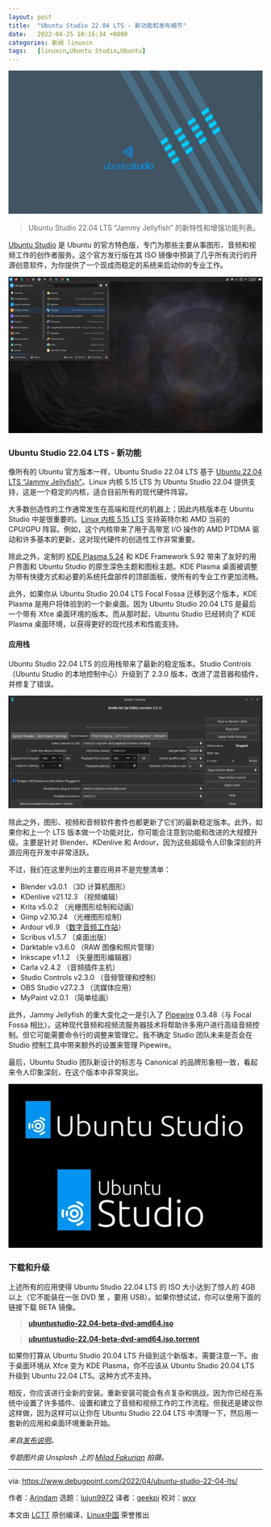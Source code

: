 ```yaml
---
layout: post
title:	"Ubuntu Studio 22.04 LTS - 新功能和发布细节"
date:	2022-04-25 10:16:34 +0800 
categories:	新闻 linuxcn 
tags:	[linuxcn,Ubuntu Studio,Ubuntu]
---
```



![](/Asserts/Images/album/202204/25/101629tf7ur432nma7vara.jpg)



> 
> Ubuntu Studio 22.04 LTS “Jammy Jellyfish” 的新特性和增强功能列表。
> 
> 
> 


[Ubuntu Studio](https://ubuntustudio.org/) 是 Ubuntu 的官方特色版，专门为那些主要从事图形、音频和视频工作的创作者服务。这个官方发行版在其 ISO 镜像中预装了几乎所有流行的开源创意软件，为你提供了一个现成而稳定的系统来启动你的专业工作。


![Ubuntu Studio 22.04 LTS Desktop](/Asserts/Images/album/202204/25/101635j39i9vgn3bf4j1fs.jpg)


### Ubuntu Studio 22.04 LTS - 新功能


像所有的 Ubuntu 官方版本一样，Ubuntu Studio 22.04 LTS 基于 [Ubuntu 22.04 LTS “Jammy Jellyfish”](https://www.debugpoint.com/2022/01/ubuntu-22-04-lts/)。Linux 内核 5.15 LTS 为 Ubuntu Studio 22.04 提供支持，这是一个稳定的内核，适合目前所有的现代硬件阵容。


大多数创造性的工作通常发生在高端和现代的机器上；因此内核版本在 Ubuntu Studio 中是很重要的。[Linux 内核 5.15 LTS](https://www.debugpoint.com/2021/11/linux-kernel-5-15/) 支持英特尔和 AMD 当前的 CPU/GPU 阵容。例如，这个内核带来了用于高带宽 I/O 操作的 AMD PTDMA 驱动和许多基本的更新，这对现代硬件的创造性工作非常重要。


除此之外，定制的 [KDE Plasma 5.24](https://www.debugpoint.com/2022/03/kde-plasma-5-24-review/) 和 KDE Framework 5.92 带来了友好的用户界面和 Ubuntu Studio 的原生深色主题和图标主题。KDE Plasma 桌面被调整为带有快捷方式和必要的系统托盘部件的顶部面板，使所有的专业工作更加流畅。


此外，如果你从 Ubuntu Studio 20.04 LTS Focal Fossa 迁移到这个版本，KDE Plasma 是用户将体验到的一个新桌面。因为 Ubuntu Studio 20.04 LTS 是最后一个带有 Xfce 桌面环境的版本。而从那时起，Ubuntu Studio 已经转向了 KDE Plasma 桌面环境，以获得更好的现代技术和性能支持。


#### 应用栈


Ubuntu Studio 22.04 LTS 的应用栈带来了最新的稳定版本。Studio Controls（Ubuntu Studio 的本地控制中心）升级到了 2.3.0 版本，改进了混音器和插件，并修复了错误。


![Studio Controls](/Asserts/Images/album/202204/25/101635fnaab5cd8i53aqnf.jpg)


除此之外，图形、视频和音频软件套件也都更新了它们的最新稳定版本。此外，如果你和上一个 LTS 版本做一个功能对比，你可能会注意到功能和改进的大规模升级。主要是针对 Blender、KDenlive 和 Ardour，因为这些超级令人印象深刻的开源应用在开发中非常活跃。


不过，我们在这里列出的主要应用并不是完整清单：


* Blender v3.0.1 （3D 计算机图形）
* KDenlive v21.12.3 （视频编辑）
* Krita v5.0.2 （光栅图形绘制和动画）
* Gimp v2.10.24 （光栅图形绘制）
* Ardour v6.9 （[数字音频工作站](https://www.debugpoint.com/2018/08/3-best-daw-digital-audio-workstation-apps-ubuntu-linux/)）
* Scribus v1.5.7 （桌面出版）
* Darktable v3.6.0 （RAW 图像和照片管理）
* Inkscape v1.1.2 （矢量图形编辑器）
* Carla v2.4.2 （音频插件主机）
* Studio Controls v2.3.0 （音频管理和控制）
* OBS Studio v27.2.3 （流媒体应用）
* MyPaint v2.0.1 （简单绘画）


此外，Jammy Jellyfish 的重大变化之一是引入了 [Pipewire](https://gitlab.freedesktop.org/pipewire/pipewire) 0.3.48（与 Focal Fossa 相比）。这种现代音频和视频流服务器技术将帮助许多用户进行高级音频控制。但它可能需要命令行的调整来管理它。我不确定 Studio 团队未来是否会在 Studio 控制工具中带来额外的设置来管理 Pipewire。


最后，Ubuntu Studio 团队新设计的标志与 Canonical 的品牌形象相一致，看起来令人印象深刻，在这个版本中非常突出。


![Ubuntu Studio New Logo](/Asserts/Images/album/202204/25/101635psnmstuc4yg6shj7.jpg)


### 下载和升级


上述所有的应用使得 Ubuntu Studio 22.04 LTS 的 ISO 大小达到了惊人的 4GB 以上（它不能装在一张 DVD 里 ，要用 USB）。如果你想试试，你可以使用下面的链接下载 BETA 镜像。



> 
> **[ubuntustudio-22.04-beta-dvd-amd64.iso](https://cdimage.ubuntu.com/ubuntustudio/releases/22.04/beta/ubuntustudio-22.04-beta-dvd-amd64.iso)**
> 
> 
> 



> 
> **[ubuntustudio-22.04-beta-dvd-amd64.iso.torrent](https://cdimage.ubuntu.com/ubuntustudio/releases/22.04/beta/ubuntustudio-22.04-beta-dvd-amd64.iso.torrent)**
> 
> 
> 


如果你打算从 Ubuntu Studio 20.04 LTS 升级到这个新版本，需要注意一下。由于桌面环境从 Xfce 变为 KDE Plasma，你不应该从 Ubuntu Studio 20.04 LTS 升级到 Ubuntu 22.04 LTS。这种方式不支持。


相反，你应该进行全新的安装。重新安装可能会有点复杂和挑战，因为你已经在系统中设置了许多插件、设置和建立了音频和视频工作的工作流程。但我还是建议你这样做，因为这样可以让你在 Ubuntu Studio 22.04 LTS 中清理一下，然后用一套新的应用和桌面环境重新开始。


*来自[发布说明](https://ubuntustudio.org/ubuntu-studio-22-04-lts-release-notes/)。*


*专题图片由 Unsplash 上的 [Milad Fakurian](https://unsplash.com/@fakurian) 拍摄。*




---


via: <https://www.debugpoint.com/2022/04/ubuntu-studio-22-04-lts/>


作者：[Arindam](https://www.debugpoint.com/author/admin1/) 选题：[lujun9972](https://github.com/lujun9972) 译者：[geekpi](https://github.com/geekpi) 校对：[wxy](https://github.com/wxy)


本文由 [LCTT](https://github.com/LCTT/TranslateProject) 原创编译，[Linux中国](https://linux.cn/) 荣誉推出
